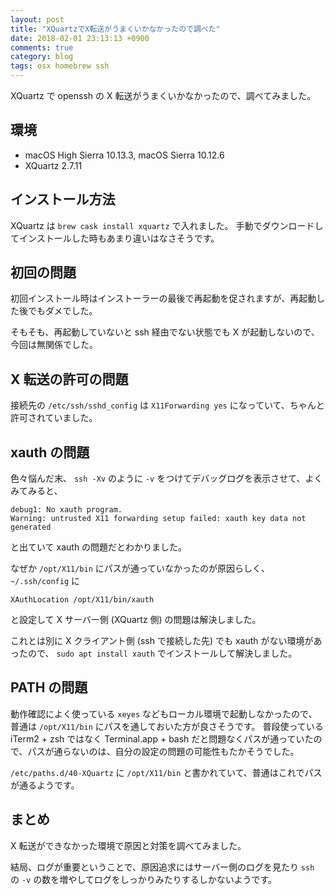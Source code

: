 ```yaml
---
layout: post
title: "XQuartzでX転送がうまくいかなかったので調べた"
date: 2018-02-01 23:13:13 +0900
comments: true
category: blog
tags: osx homebrew ssh
---
```

XQuartz で openssh の X 転送がうまくいかなかったので、調べてみました。

<!--more-->

## 環境

- macOS High Sierra 10.13.3, macOS Sierra 10.12.6
- XQuartz 2.7.11

## インストール方法

XQuartz は `brew cask install xquartz` で入れました。
手動でダウンロードしてインストールした時もあまり違いはなさそうです。

## 初回の問題

初回インストール時はインストーラーの最後で再起動を促されますが、再起動した後でもダメでした。

そもそも、再起動していないと ssh 経由でない状態でも X が起動しないので、今回は無関係でした。

## X 転送の許可の問題

接続先の `/etc/ssh/sshd_config` は `X11Forwarding yes` になっていて、ちゃんと許可されていました。

## xauth の問題

色々悩んだ末、 `ssh -Xv` のように `-v` をつけてデバッグログを表示させて、よくみてみると、

    debug1: No xauth program.
    Warning: untrusted X11 forwarding setup failed: xauth key data not generated

と出ていて xauth の問題だとわかりました。

なぜか `/opt/X11/bin` にパスが通っていなかったのが原因らしく、 `~/.ssh/config` に

    XAuthLocation /opt/X11/bin/xauth

と設定して X サーバー側 (XQuartz 側) の問題は解決しました。

これとは別に X クライアント側 (ssh で接続した先) でも xauth がない環境があったので、 `sudo apt install xauth` でインストールして解決しました。

## PATH の問題

動作確認によく使っている `xeyes` などもローカル環境で起動しなかったので、普通は `/opt/X11/bin` にパスを通しておいた方が良さそうです。
普段使っている iTerm2 + zsh ではなく Terminal.app + bash だと問題なくパスが通っていたので、パスが通らないのは、自分の設定の問題の可能性もたかそうでした。

`/etc/paths.d/40-XQuartz` に `/opt/X11/bin` と書かれていて、普通はこれでパスが通るようです。

## まとめ

X 転送ができなかった環境で原因と対策を調べてみました。

結局、ログが重要ということで、原因追求にはサーバー側のログを見たり `ssh` の `-v` の数を増やしてログをしっかりみたりするしかないようです。
